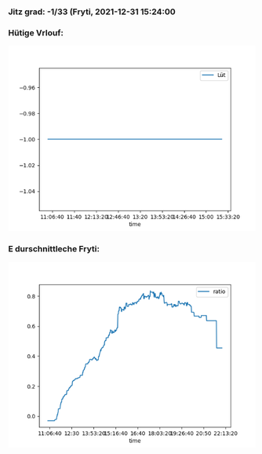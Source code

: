 ### Jitz grad: -1/33 (Fryti, 2021-12-31 15:24:00

### Hütige Vrlouf:
![Graph](Today.png)

### E durschnittleche Fryti:
![Graph](Fryti.png)